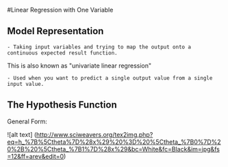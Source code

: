 #Linear Regression with One Variable

## Model Representation
	- Taking input variables and trying to map the output onto a continuous expected result function.

This is also known as "univariate linear regression"

	- Used when you want to predict a single output value from a single input value.


## The Hypothesis Function

General Form:

![alt text] (http://www.sciweavers.org/tex2img.php?eq=h_%7B%5Ctheta%7D%28x%29%20%3D%20%5Ctheta_%7B0%7D%20%2B%20%5Ctheta_%7B1%7D%28x%29&bc=White&fc=Black&im=jpg&fs=12&ff=arev&edit=0)


